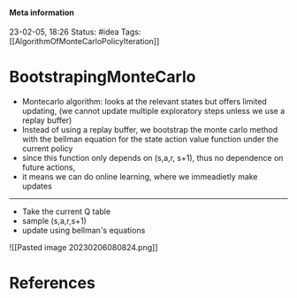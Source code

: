 #### Meta information
23-02-05, 18:26
Status: #idea
Tags: [[AlgorithmOfMonteCarloPolicyIteration]]





# BootstrapingMonteCarlo

- Montecarlo algorithm: looks at the relevant states but offers limited updating, (we cannot update multiple exploratory steps unless we use a replay buffer)
- Instead of using a replay buffer, we bootstrap the monte carlo method with the bellman equation for the state action value function under the current policy
- since this function only depends on (s,a,r, s+1), thus no dependence on future actions,
- it means we can do online learning, where we immeadietly make updates
___
- Take the current Q table
- sample (s,a,r,s+1)
- update using bellman's equations

![[Pasted image 20230206080824.png]]






# References
